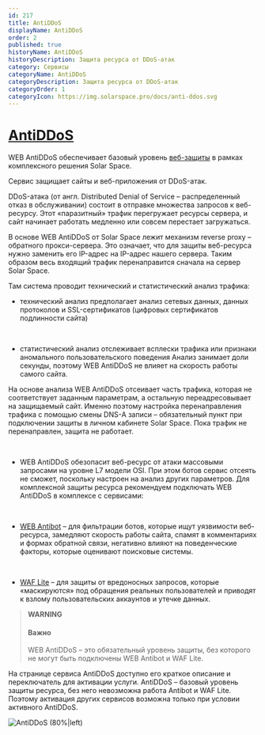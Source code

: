 ```yaml
---
id: 217
title: AntiDDoS
displayName: AntiDDoS
order: 2
published: true
historyName: AntiDDoS
historyDescription: Защита ресурса от DDoS-атак
category: Сервисы
categoryName: AntiDDoS
categoryDescription: Защита ресурса от DDoS-атак
categoryOrder: 1
categoryIcon: https://img.solarspace.pro/docs/anti-ddos.svg
---
```


# [AntiDDoS](antiddos)

WEB AntiDDoS обеспечивает базовый уровень [веб-защиты]([240]) в рамках комплексного решения Solar Space.  

Сервис защищает сайты и веб-приложения от DDoS-атак.  

DDoS-атака (от англ. Distributed Denial of Service – распределенный отказ в обслуживании) состоит в отправке множества запросов к веб-ресурсу. Этот «паразитный» трафик перегружает ресурсы сервера, и сайт начинает работать медленно или совсем перестает загружаться.  

В основе WEB AntiDDoS от Solar Space лежит механизм reverse proxy – обратного прокси-сервера. Это означает, что для защиты веб-ресурса нужно заменить его IP-адрес на IP-адрес нашего сервера. Таким образом весь входящий трафик перенаправится сначала на сервер Solar Space.  

Там система проводит технический и статистический анализ трафика:

- технический анализ предполагает анализ сетевых данных, данных протоколов и SSL-сертификатов (цифровых сертификатов подлинности сайта)  

<br/>

- статистический анализ отслеживает всплески трафика или признаки аномального пользовательского поведения
Анализ занимает доли секунды, поэтому WEB AntiDDoS не влияет на скорость работы самого сайта.  

На основе анализа WEB AntiDDoS отсеивает часть трафика, которая не соответствует заданным параметрам, а остальную переадресовывает на защищаемый сайт. Именно поэтому настройка перенаправления трафика с помощью смены DNS-А записи – обязательный пункт при подключении защиты в личном кабинете Solar Space. Пока трафик не перенаправлен, защита не работает.  

<br/>

- WEB AntiDDoS обезопасит веб-ресурс от атаки массовыми запросами на уровне L7 модели OSI. При этом ботов сервис отсеять не сможет, поскольку настроен на анализ других параметров. Для комплексной защиты ресурса рекомендуем подключать WEB AntiDDoS в комплексе с сервисами:

<br/>

- [WEB Antibot]([216]) – для фильтрации ботов, которые ищут уязвимости веб-ресурса, замедляют скорость работы сайта, спамят в комментариях и формах обратной связи, негативно влияют на поведенческие факторы, которые оценивают поисковые системы.  

<br/>

- [WAF Lite]([234]) – для защиты от вредоносных запросов, которые «маскируются» под обращения реальных пользователей и приводят к взлому пользовательских аккаунтов и утечке данных.  

> **WARNING**
> #### Важно
> WEB AntiDDoS – это обязательный уровень защиты, без которого не могут быть подключены WEB Antibot и WAF Lite.  

На странице сервиса AntiDDoS доступно его краткое описание и переключатель для активации услуги. AntiDDoS – базовый уровень защиты ресурса, без него невозможна работа Antibot и WAF Lite. Поэтому активация других сервисов возможна только при условии активного AntiDDoS.  

![AntiDDoS (80%|left)](https://img.solarspace.pro/docs/antiddos.jpg "antiddos")


